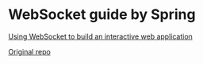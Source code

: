 # WebSocket guide by Spring

[Using WebSocket to build an interactive web application](https://spring.io/guides/gs/messaging-stomp-websocket/)

[Original repo](https://github.com/spring-guides/gs-messaging-stomp-websocket)
